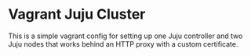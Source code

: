 # Vagrant Juju Cluster

This is a simple vagrant config for setting up one Juju controller and two Juju nodes that works behind an HTTP proxy with a custom certificate.
